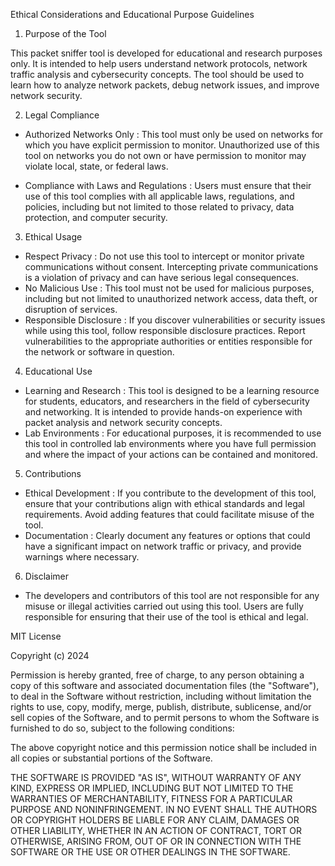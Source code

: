 Ethical Considerations and Educational Purpose Guidelines

 1. Purpose of the Tool
  
   This packet sniffer tool is developed for educational and research purposes only. It is intended to help users understand network protocols, network traffic
   analysis and cybersecurity concepts. The tool should be used to learn how to analyze network packets, debug network issues, and improve network security.

 2. Legal Compliance
  
   - Authorized Networks Only              : This tool must only be used on networks for which you have explicit permission to monitor. Unauthorized use of this tool on
                                             networks you do not own or have permission to monitor may violate local, state, or federal laws.
   
   - Compliance with Laws and Regulations  : Users must ensure that their use of this tool complies with all applicable laws, regulations, and policies, including
                                             but not limited to those related to privacy, data protection, and computer security.

 3. Ethical Usage

   - Respect Privacy                       : Do not use this tool to intercept or monitor private communications without consent. Intercepting private communications
                                             is a violation of privacy and can have serious legal consequences.
   - No Malicious Use                      : This tool must not be used for malicious purposes, including but not limited to unauthorized network access, data theft, or disruption
                                             of services.
   - Responsible Disclosure                : If you discover vulnerabilities or security issues while using this tool, follow responsible disclosure practices. 
                                             Report vulnerabilities to the appropriate authorities or entities responsible for the network or software in question.

 4. Educational Use
  
   - Learning and Research                 : This tool is designed to be a learning resource for students, educators, and researchers in the field of cybersecurity 
                                             and networking. It is intended to provide hands-on experience with packet analysis and network security concepts.
   - Lab Environments                      : For educational purposes, it is recommended to use this tool in controlled lab environments where you have
                                             full permission and where the impact of your actions can be contained and monitored.

 5. Contributions

   - Ethical Development                   : If you contribute to the development of this tool, ensure that your contributions align with ethical standards
                                             and legal requirements. Avoid adding features that could facilitate misuse of the tool.
   - Documentation                         : Clearly document any features or options that could have a significant impact on network traffic or privacy, and provide
                                             warnings where necessary.

 6. Disclaimer

   - The developers and contributors of this tool are not responsible for any misuse or illegal activities carried out using this tool. Users are fully responsible for ensuring
     that their use of the tool is ethical and legal.





MIT License

Copyright (c) 2024 

Permission is hereby granted, free of charge, to any person obtaining a copy
of this software and associated documentation files (the "Software"), to deal
in the Software without restriction, including without limitation the rights
to use, copy, modify, merge, publish, distribute, sublicense, and/or sell
copies of the Software, and to permit persons to whom the Software is
furnished to do so, subject to the following conditions:

The above copyright notice and this permission notice shall be included in all
copies or substantial portions of the Software.

THE SOFTWARE IS PROVIDED "AS IS", WITHOUT WARRANTY OF ANY KIND, EXPRESS OR
IMPLIED, INCLUDING BUT NOT LIMITED TO THE WARRANTIES OF MERCHANTABILITY,
FITNESS FOR A PARTICULAR PURPOSE AND NONINFRINGEMENT. IN NO EVENT SHALL THE
AUTHORS OR COPYRIGHT HOLDERS BE LIABLE FOR ANY CLAIM, DAMAGES OR OTHER
LIABILITY, WHETHER IN AN ACTION OF CONTRACT, TORT OR OTHERWISE, ARISING FROM,
OUT OF OR IN CONNECTION WITH THE SOFTWARE OR THE USE OR OTHER DEALINGS IN THE
SOFTWARE.
